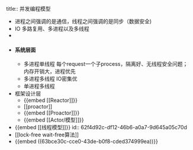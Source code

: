 title:: 并发编程模型

- 进程之间强调的是通信，线程之间强调的是同步（数据安全)
- IO 多路复用、多进程以及多线程
-
- #### 系统层面
	- 多进程单线程     每个request一个子process，隔离好、无线程安全问题； 内存开销大，进程优先
	- 多进程多线程     IO密集优
	- 单进程多线程
- 框架设计层
	- {{embed [[Reactor]]}}
	- [[proactor]]
	- {{embed [[Proactor]]}}
	- {{embed [[Actor/模型]]}}
- {{embed [[线程模型]]}}
  id:: 62f4d92c-df12-46b6-a0a7-9d645a05c70d
- [[lock-free wait-free算法]]
- {{embed ((63bce30c-cce0-43de-b0f8-cded374999ea))}}